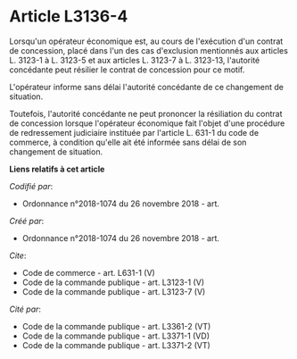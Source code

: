 # Article L3136-4

Lorsqu'un opérateur économique est, au cours de l'exécution d'un contrat de concession, placé dans l'un des cas d'exclusion
mentionnés aux articles L. 3123-1 à L. 3123-5 et aux articles L. 3123-7 à L. 3123-13, l'autorité concédante peut résilier le
contrat de concession pour ce motif. 

L'opérateur informe sans délai l'autorité concédante de ce changement de situation. 

Toutefois, l'autorité concédante ne peut prononcer la résiliation du contrat de concession lorsque l'opérateur économique
fait l'objet d'une procédure de redressement judiciaire instituée par l'article L. 631-1 du code de commerce, à condition
qu'elle ait été informée sans délai de son changement de situation.

**Liens relatifs à cet article**

_Codifié par_:

  - Ordonnance n°2018-1074 du 26 novembre 2018 - art.

_Créé par_:

  - Ordonnance n°2018-1074 du 26 novembre 2018 - art.

_Cite_:

  - Code de commerce - art. L631-1 (V)
  - Code de la commande publique - art. L3123-1 (V)
  - Code de la commande publique - art. L3123-7 (V)

_Cité par_:

  - Code de la commande publique - art. L3361-2 (VT)
  - Code de la commande publique - art. L3371-1 (VD)
  - Code de la commande publique - art. L3371-2 (VT)
